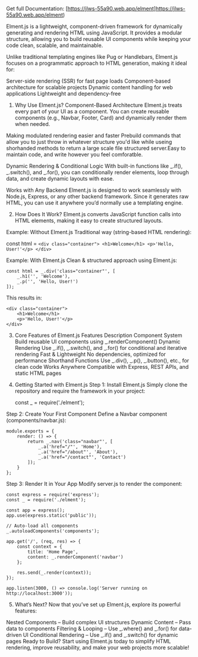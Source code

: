 Get full Documentation: [https://jlws-55a90.web.app/elment]https://jlws-55a90.web.app/elment)

Elment.js is a lightweight, component-driven framework for dynamically generating and rendering HTML using JavaScript. It provides a modular structure, allowing you to build reusable UI components while keeping your code clean, scalable, and maintainable.

Unlike traditional templating engines like Pug or Handlebars, Elment.js focuses on a programmatic approach to HTML generation, making it ideal for:

Server-side rendering (SSR) for fast page loads
Component-based architecture for scalable projects
Dynamic content handling for web applications
Lightweight and dependency-free

1. Why Use Elment.js?
Component-Based Architecture
Elment.js treats every part of your UI as a component. You can create reusable components (e.g., Navbar, Footer, Card) and dynamically render them when needed.

Making modulated rendering easier and faster
Prebuild commands that allow you to just throw in whatever structure you'd like while useing shorhanded methods to return a large scale file structured server.Easy to maintain code, and write however you feel comforatble.

Dynamic Rendering & Conditional Logic
With built-in functions like _.if(), _.switch(), and _.for(), you can conditionally render elements, loop through data, and create dynamic layouts with ease.

Works with Any Backend
Elment.js is designed to work seamlessly with Node.js, Express, or any other backend framework. Since it generates raw HTML, you can use it anywhere you’d normally use a templating engine.

2. How Does It Work?
Elment.js converts JavaScript function calls into HTML elements, making it easy to create structured layouts.

Example: Without Elment.js
Traditional way (string-based HTML rendering):

   const html = `
    <div class="container">
        <h1>Welcome</h1>
        <p>'Hello, User!'</p>
    </div>
    `
                            
Example: With Elment.js
Clean & structured approach using Elment.js:


    const html = _.div('class="container"', [
        _.h1('', 'Welcome'),
        _.p('', 'Hello, User!')
    ]);
                
This results in:


    <div class="container">
        <h1>Welcome</h1>
        <p>'Hello, User!'</p>
    </div>
                            
3. Core Features of Elment.js
Features
Description
Component System
Build reusable UI components using _.renderComponent()
Dynamic Rendering
Use _.if(), _.switch(), and _.for() for conditional and iterative rendering
Fast & Lightweight
No dependencies, optimized for performance
Shorthand Functions
Use _.div(), _.p(), _.button(), etc., for clean code
Works Anywhere
Compatible with Express, REST APIs, and static HTML pages
5. Getting Started with Elment.js
Step 1: Install Elment.js
Simply clone the repository and require the framework in your project:

    const _ = require('./elment');
                
Step 2: Create Your First Component
Define a Navbar component (components/navbar.js):


    module.exports = {
        render: () => {
            return _.nav('class="navbar"', [
                _.a('href="/"', 'Home'),
                _.a('href="/about"', 'About'),
                _.a('href="/contact"', 'Contact')
            ]);
        }
    };
                
Step 3: Render It in Your App
Modify server.js to render the component:


    const express = require('express');
    const _ = require('./elment');

    const app = express();
    app.use(express.static('public'));

    // Auto-load all components
    _.autoloadComponents('components');

    app.get('/', (req, res) => {
        const context = {
            title: 'Home Page',
            content: _.renderComponent('navbar')
        };

        res.send(_.render(context));
    });

    app.listen(3000, () => console.log('Server running on http://localhost:3000'));
                
5. What’s Next?
Now that you’ve set up Elment.js, explore its powerful features:

Nested Components – Build complex UI structures
Dynamic Content – Pass data to components
Filtering & Looping – Use _.where() and _.for() for data-driven UI
Conditional Rendering – Use _.if() and _.switch() for dynamic pages
Ready to Build?
Start using Elment.js today to simplify HTML rendering, improve reusability, and make your web projects more scalable!

